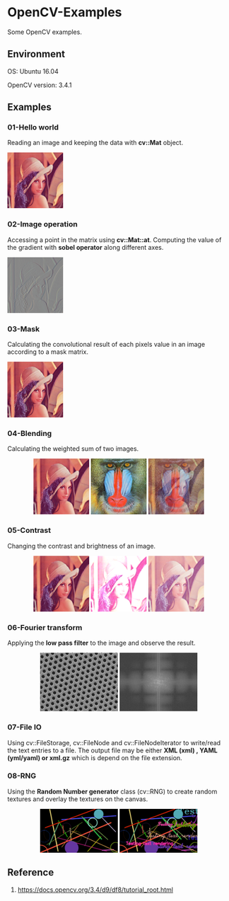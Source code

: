 # OpenCV-Examples

Some OpenCV examples.

## Environment

OS: Ubuntu 16.04

OpenCV version: 3.4.1

## Examples

### 01-Hello world

Reading an image and keeping the data with **cv::Mat** object.

<img src="data/image/lena.jpg" width="25%">

### 02-Image operation

Accessing a point in the matrix using **cv::Mat::at**.
Computing the value of the gradient with **sobel operator** along different axes.

<img src="result/sobelx.png" width="25%">

### 03-Mask

Calculating the convolutional result of each pixels value in an image according to a mask matrix.

<img src="result/sharpen.png" width="25%">

### 04-Blending

Calculating the weighted sum of two images.

<p align="center">
    <img src="data/image/lena.jpg" width="25%">
    <img src="data/image/baboon.jpg" width="25%">
    <img src="result/blend.png" width="25%">
</p>

### 05-Contrast

Changing the contrast and brightness of an image.

<p align="center">
    <img src="data/image/lena.jpg" width="25%">
    <img src="result/overexposure.png" width="25%">
    <img src="result/gamma_correlation.png" width="25%">
</p>

### 06-Fourier transform

Applying the **low pass filter** to the image and observe the result.

<p align="center">
    <img src="result/blur_hex.png" width="35%">
    <img src="result/fourier_spectrum.png" width="35%">
</p>

### 07-File IO

Using cv::FileStorage, cv::FileNode and cv::FileNodeIterator to write/read the text entries to a file. The output file may be either **XML (xml) , YAML (yml/yaml) or xml.gz** which is depend on the file extension.

### 08-RNG

Using the **Random Number generator** class (cv::RNG) to create random textures and overlay the textures on the canvas.

<p align="center">
    <img src="result/random_circles.png" width="35%">
    <img src="result/random_text.png" width="35%">
</p>

## Reference

1. <https://docs.opencv.org/3.4/d9/df8/tutorial_root.html>